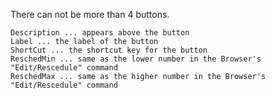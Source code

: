 There can not be more than 4 buttons.

    Description ... appears above the button
    Label ... the label of the button
    ShortCut ... the shortcut key for the button
    ReschedMin ... same as the lower number in the Browser's "Edit/Rescedule" command
    ReschedMax ... same as the higher number in the Browser's "Edit/Rescedule" command 

